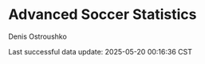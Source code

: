 # Advanced Soccer Statistics
Denis Ostroushko

<!-- gfm -->

Last successful data update: 2025-05-20 00:16:36 CST
